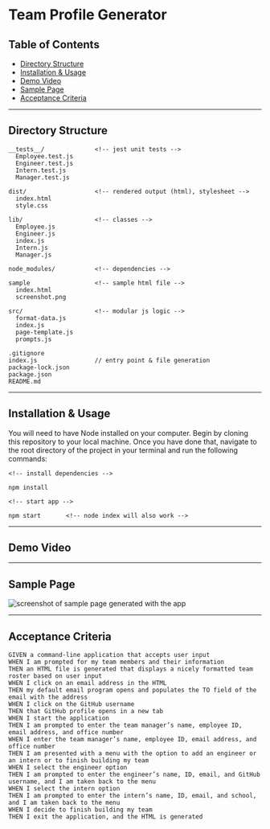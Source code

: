 # Team Profile Generator

## Table of Contents

- [Directory Structure](#Directory-Structure)
- [Installation & Usage](#Installation-&-Usage)
- [Demo Video](#Demo-Video)
- [Sample Page](#Sample-Page)
- [Acceptance Criteria](#Acceptance-Criteria)

---

## Directory Structure

```
__tests__/              <!-- jest unit tests -->
  Employee.test.js
  Engineer.test.js
  Intern.test.js
  Manager.test.js

dist/                   <!-- rendered output (html), stylesheet -->
  index.html
  style.css

lib/                    <!-- classes -->
  Employee.js
  Engineer.js
  index.js
  Intern.js
  Manager.js

node_modules/           <!-- dependencies -->

sample                  <!-- sample html file -->
  index.html
  screenshot.png

src/                    <!-- modular js logic -->
  format-data.js
  index.js
  page-template.js
  prompts.js

.gitignore
index.js                // entry point & file generation
package-lock.json
package.json
README.md

```

---

## Installation & Usage

You will need to have Node installed on your computer. Begin by cloning this repository to your local machine. Once you have done that, navigate to the root directory of the project in your terminal and run the following commands:

```
<!-- install dependencies -->

npm install

<!-- start app -->

npm start       <!-- node index will also work -->
```

---

## Demo Video

<a href="https://youtu.be/8Ug21kPRifg" target="_blank"> </a>

---

## Sample Page

<img src="./assets/OOP_Team_Generator_Page.png" alt="screenshot of sample page generated with the app">

---

## Acceptance Criteria

```
GIVEN a command-line application that accepts user input
WHEN I am prompted for my team members and their information
THEN an HTML file is generated that displays a nicely formatted team roster based on user input
WHEN I click on an email address in the HTML
THEN my default email program opens and populates the TO field of the email with the address
WHEN I click on the GitHub username
THEN that GitHub profile opens in a new tab
WHEN I start the application
THEN I am prompted to enter the team manager’s name, employee ID, email address, and office number
WHEN I enter the team manager’s name, employee ID, email address, and office number
THEN I am presented with a menu with the option to add an engineer or an intern or to finish building my team
WHEN I select the engineer option
THEN I am prompted to enter the engineer’s name, ID, email, and GitHub username, and I am taken back to the menu
WHEN I select the intern option
THEN I am prompted to enter the intern’s name, ID, email, and school, and I am taken back to the menu
WHEN I decide to finish building my team
THEN I exit the application, and the HTML is generated
```

